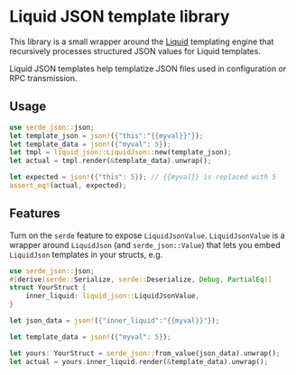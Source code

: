 # Liquid JSON template library

This library is a small wrapper around the [Liquid](https://shopify.github.io/liquid/) templating engine that recursively processes structured JSON values for Liquid templates.

Liquid JSON templates help templatize JSON files used in configuration or RPC transmission.

## Usage

```rust
use serde_json::json;
let template_json = json!({"this":"{{myval}}"});
let template_data = json!({"myval": 5});
let tmpl = liquid_json::LiquidJson::new(template_json);
let actual = tmpl.render(&template_data).unwrap();

let expected = json!({"this": 5}); // {{myval}} is replaced with 5
assert_eq!(actual, expected);
```

## Features

Turn on the `serde` feature to expose `LiquidJsonValue`. `LiquidJsonValue` is a wrapper around `LiquidJson` (and `serde_json::Value`) that lets you embed `LiquidJson` templates in your structs, e.g.

```rust
use serde_json::json;
#[derive(serde::Serialize, serde::Deserialize, Debug, PartialEq)]
struct YourStruct {
    inner_liquid: liquid_json::LiquidJsonValue,
}

let json_data = json!({"inner_liquid":"{{myval}}"});

let template_data = json!({"myval": 5});

let yours: YourStruct = serde_json::from_value(json_data).unwrap();
let actual = yours.inner_liquid.render(&template_data).unwrap();

```
